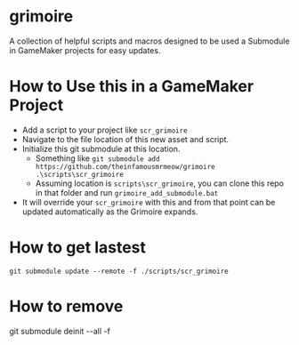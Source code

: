 # grimoire
A collection of helpful scripts and macros designed to be used a Submodule in GameMaker projects for easy updates.

# How to Use this in a GameMaker Project
- Add a script to your project like `scr_grimoire`
- Navigate to the file location of this new asset and script.
- Initialize this git submodule at this location.
  - Something like `git submodule add https://github.com/theinfamousmrmeow/grimoire .\scripts\scr_grimoire`
  - Assuming location is `scripts\scr_grimoire`, you can clone this repo in that folder and run `grimoire_add_submodule.bat`
- It will override your `scr_grimoire` with this and from that point can be updated automatically as the Grimoire expands.


# How to get lastest

`git submodule update --remote -f ./scripts/scr_grimoire`

# How to remove
 git submodule deinit --all -f
